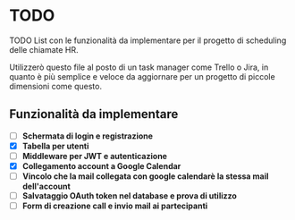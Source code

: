 # TODO

TODO List con le funzionalità da implementare per il progetto di scheduling delle chiamate HR.

Utilizzerò questo file al posto di un task manager come Trello o Jira, in quanto è più semplice e veloce da aggiornare per un progetto di piccole dimensioni come questo.

## Funzionalità da implementare

- [ ] **Schermata di login e registrazione**
- [x] **Tabella per utenti**
- [ ] **Middleware per JWT e autenticazione**
- [x] **Collegamento account a Google Calendar**
- [ ] **Vincolo che la mail collegata con google calendarè la stessa mail dell'account**
- [ ] **Salvataggio OAuth token nel database e prova di utilizzo**
- [ ] **Form di creazione call e invio mail ai partecipanti**
